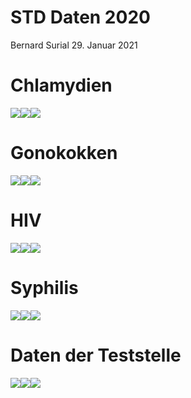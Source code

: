STD Daten 2020
================
Bernard Surial
29\. Januar 2021

# Chlamydien

![](report_files/figure-gfm/unnamed-chunk-1-1.png)<!-- -->![](report_files/figure-gfm/unnamed-chunk-1-2.png)<!-- -->![](report_files/figure-gfm/unnamed-chunk-1-3.png)<!-- -->

# Gonokokken

![](report_files/figure-gfm/unnamed-chunk-2-1.png)<!-- -->![](report_files/figure-gfm/unnamed-chunk-2-2.png)<!-- -->![](report_files/figure-gfm/unnamed-chunk-2-3.png)<!-- -->

# HIV

![](report_files/figure-gfm/unnamed-chunk-3-1.png)<!-- -->![](report_files/figure-gfm/unnamed-chunk-3-2.png)<!-- -->![](report_files/figure-gfm/unnamed-chunk-3-3.png)<!-- -->

# Syphilis

![](report_files/figure-gfm/unnamed-chunk-4-1.png)<!-- -->![](report_files/figure-gfm/unnamed-chunk-4-2.png)<!-- -->![](report_files/figure-gfm/unnamed-chunk-4-3.png)<!-- -->

# Daten der Teststelle

![](report_files/figure-gfm/unnamed-chunk-5-1.png)<!-- -->![](report_files/figure-gfm/unnamed-chunk-5-2.png)<!-- -->![](report_files/figure-gfm/unnamed-chunk-5-3.png)<!-- -->
